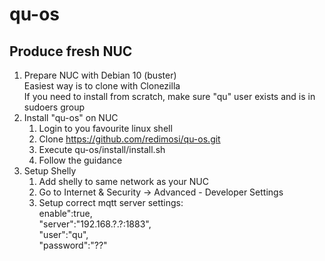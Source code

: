 # qu-os

## Produce fresh NUC  

1. Prepare NUC with Debian 10 (buster)  
   Easiest way is to clone with Clonezilla  
   If you need to install from scratch, make sure "qu" user exists and is in sudoers group
2. Install "qu-os" on NUC  
   1. Login to you favourite linux shell  
   2. Clone https://github.com/redimosi/qu-os.git  
   3. Execute qu-os/install/install.sh
   4. Follow the guidance
3. Setup Shelly  
   1. Add shelly to same network as your NUC  
   2. Go to Internet & Security -> Advanced - Developer Settings
   3. Setup correct mqtt server settings:  
       enable":true,  
       "server":"192.168.?.?:1883",  
       "user":"qu",  
       "password":"??"
